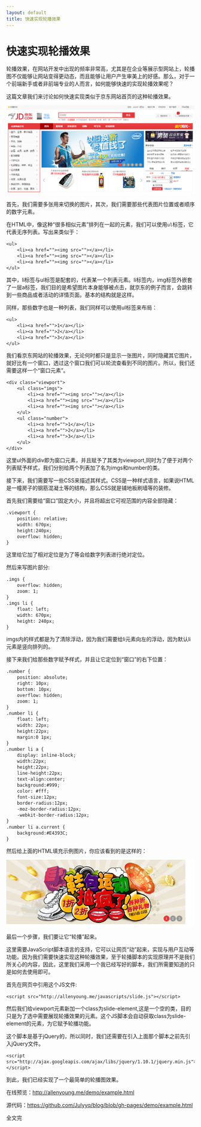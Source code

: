 ```yaml
---
layout: default
title: 快速实现轮播效果
---
```

快速实现轮播效果
==================

轮播效果，在网站开发中出现的频率非常高，尤其是在企业等展示型网站上，轮播图不仅能够让网站变得更动态，而且能够让用户产生审美上的好感。那么，对于一个前端新手或者非前端专业的人而言，如何能够快速的实现轮播效果呢？

这篇文章我们来讨论如何快速实现类似于京东网站首页的这种轮播效果。

![](/images/jd.png)

首先，我们需要多张用来切换的图片，其次，我们需要那些代表图片位置或者顺序的数字元素。

在HTML中，像这种“很多相似元素”排列在一起的元素，我们可以使用`ul`标签，它代表无序列表。写出来类似于：

    <ul>
        <li><a href=""><img src=""></a></li>
        <li><a href=""><img src=""></a></li>
        <li><a href=""><img src=""></a></li>
    </ul>

其中，li标签与ul标签是配套的，代表某一个列表元素。li标签内，img标签外嵌套了一层a标签，我们目的是希望图片本身能够被点击，就京东的例子而言，会跳转到一些商品或者活动的详情页面。基本的结构就是这样。

同样，那些数字也是一种列表，我们同样可以使用ul标签来布局：

    <ul>
        <li><a href="">1</a></li>
        <li><a href="">2</a></li>
        <li><a href="">3</a></li>
    </ul>

我们看京东网站的轮播效果，无论何时都只是显示一张图片，同时隐藏其它图片，就好比有一个窗口，透过这个窗口我们可以轮流查看到不同的图片。所以，我们还需要这样一个“窗口元素”。

    <div class="viewport">
        <ul class="imgs">
            <li><a href=""><img src=""></a></li>
            <li><a href=""><img src=""></a></li>
            <li><a href=""><img src=""></a></li>
        </ul>
        <ul class="number">
            <li><a href="">1</a></li>
            <li><a href="">2</a></li>
            <li><a href="">3</a></li>
        </ul>
    </div>

这里ul外面的div即为窗口元素，并且赋予了其类为viewport,同时为了便于对两个列表赋予样式，我们分别给两个列表加了名为imgs和number的类。

接下来，我们需要写一些CSS来描述其样式。CSS是一种样式语言，如果说HTML是一幢房子的钢筋混凝土等的结构，那么CSS就是铺地板刷墙等的装修。

首先我们需要给“窗口”固定大小，并且将超出它可视范围的内容全部隐藏：
    
    .viewport {
        position: relative;
        width: 670px;
        height:240px;
        overflow: hidden;
    }

这里给它加了相对定位是为了等会给数字列表进行绝对定位。

然后来写图片部分:

    .imgs {
        overflow: hidden;
        zoom: 1;
    }
    .imgs li {
        float: left;
        width: 670px;
        height: 240px;
    }

imgs内的样式都是为了清除浮动，因为我们需要给li元素向左的浮动，因为默认li元素是竖向排列的。

接下来我们给那些数字赋予样式，并且让它定位到“窗口”的右下位置：

    .number {
        position: absolute;
        right: 10px;
        bottom: 10px;
        overflow: hidden;
        zoom: 1;
    }
    .number li {
        float: left;
        width: 22px;
        height:22px;
        margin:0 1px;
    }
    .number li a {
        display: inline-block;
        width:22px;
        height:22px;
        line-height:22px;
        text-align:center;
        background:#999;
        color: #fff;
        font-size:12px;
        border-radius:12px;
        -moz-border-radius:12px;
        -webkit-border-radius:12px;
    }
    .number li a.current {
        background:#E4393C;
    }

然后给上面的HTML填充示例图片，你应该看到的是这样的：

![](/images/example_1.png)

最后一个步骤，我们要让它“轮播”起来。

这里需要JavaScript脚本语言的支持，它可以让网页“动”起来，实现与用户互动等功能。因为我们需要快速实现这种轮播效果，至于轮播脚本的实现原理并不是我们所关心的内容，因此，这里我们采用一个我已经写好的脚本，我们所需要知道的只是如何去使用即可。

首先在网页中引用这个JS文件:
    
    <script src="http://allenyoung.me/javascripts/slide.js"></script>

然后我们给viewport元素新加一个class为slide-element,这是一个空的类，目的只是为了选中需要展现轮播效果的元素。这个JS脚本会自动获取class为slide-element的元素，为它赋予轮播功能。

这个脚本是基于jQuery的，所以同时，我们还需要在引入上面那个脚本之前先引入jQuery文件。

    <script src="http://ajax.googleapis.com/ajax/libs/jquery/1.10.1/jquery.min.js"></script>

到此，我们已经实现了一个最简单的轮播图效果。

在线预览：<http://allenyoung.me/demo/example.html>

源代码：<https://github.com/Julyyq/blog/blob/gh-pages/demo/example.html>

全文完